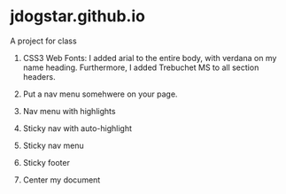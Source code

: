 # jdogstar.github.io
A project for class

1. CSS3 Web Fonts: I added arial to the entire body, with verdana on my name heading. Furthermore, I added Trebuchet MS to all section headers.

2. Put a nav menu somehwere on your page.

3. Nav menu with highlights

4. Sticky nav with auto-highlight

5. Sticky nav menu

6. Sticky footer

7. Center my document